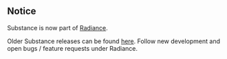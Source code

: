 ## Notice

Substance is now part of [Radiance](https://github.com/kirill-grouchnikov/radiance).

Older Substance releases can be found [here](https://github.com/kirill-grouchnikov/radiance/tree/master/drop/archive). Follow new development and open bugs / feature requests under Radiance.
